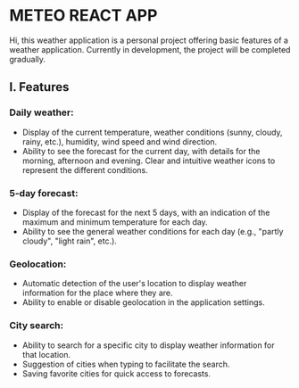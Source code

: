 # METEO REACT APP

Hi, this weather application is a personal project offering basic features of a weather application. Currently in development, the project will be completed gradually.

## I. Features
### Daily weather:

- Display of the current temperature, weather conditions (sunny, cloudy, rainy, etc.), humidity, wind speed and wind direction.
- Ability to see the forecast for the current day, with details for the morning, afternoon and evening.
Clear and intuitive weather icons to represent the different conditions.

### 5-day forecast:

- Display of the forecast for the next 5 days, with an indication of the maximum and minimum temperature for each day.
- Ability to see the general weather conditions for each day (e.g., "partly cloudy", "light rain", etc.).

### Geolocation:

- Automatic detection of the user's location to display weather information for the place where they are.
- Ability to enable or disable geolocation in the application settings.

### City search:

- Ability to search for a specific city to display weather information for that location.
- Suggestion of cities when typing to facilitate the search.
- Saving favorite cities for quick access to forecasts.

